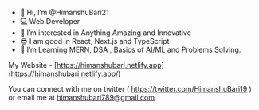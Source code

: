 - 👋 Hi, I’m @HimanshuBari21
- 💻 Web Developer
- 👀 I’m interested in Anything Amazing and Innovative 
- 😎 I am good in React, Next.js and TypeScript
- 🌱 I’m Learning MERN, DSA , Basics of AI/ML and Problems Solving.

My Website - [https://himanshubari.netlify.app](https://himanshubari.netlify.app/)

You can connect with me on twitter ( https://twitter.com/HimanshuBari19 ) or email me at himanshubari789@gmail.com


<!---
HimanshuBari21/HimanshuBari21 is a ✨ special ✨ repository because its `README.md` (this file) appears on your GitHub profile.
You can click the Preview link to take a look at your changes.
--->

